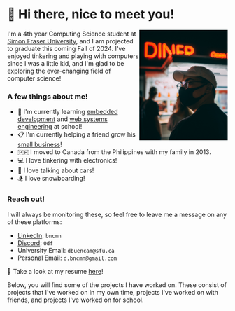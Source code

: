 
# 👋 Hi there, nice to meet you!

<img src="https://github.com/bncmn/bncmn/blob/b640fe851af31d374e7f2eabd5d7600c467ae32f/image.jpeg" width="40%" height="40%" align="right"/>

I'm a 4th year Computing Science student at [Simon Fraser University](https://www.sfu.ca/), and I am projected to graduate this coming Fall of 2024.
I've enjoyed tinkering and playing with computers since I was a little kid, and I'm glad to be exploring the ever-changing field of computer science!

### A few things about me!
- 🌱 I'm currently learning [embedded development](https://www.sfu.ca/outlines.html?2024/spring/cmpt/433/d100) and [web systems engineering](https://www.sfu.ca/outlines.html?2024/spring/cmpt/474/d100) at school!
- 📋 I'm currently helping a friend grow his [small business](https://convivial.ca/)!
- 🇵🇭 I moved to Canada from the Philippines with my family in 2013.
- 💻 I love tinkering with electronics!
- 🚗 I love talking about cars!
- 🏂 I love snowboarding!

### Reach out!
I will always be monitoring these, so feel free to leave me a message on any of these platforms:
- [LinkedIn](https://ca.linkedin.com/in/bncmn): `bncmn`
- [Discord](https://discord.com/): `0df`
- University Email: `dbuencam@sfu.ca`
- Personal Email: `d.bncmn@gmail.com`

👀 Take a look at my resume [here](https://github.com/bncmn/bncmn/blob/53f0cfab5fca0c8f9fe4a065f3f9368605e07260/resume.pdf)!

Below, you will find some of the projects I have worked on.
These consist of projects that I've worked on in my own time, projects I've worked on with friends, and projects I've worked on for school.
